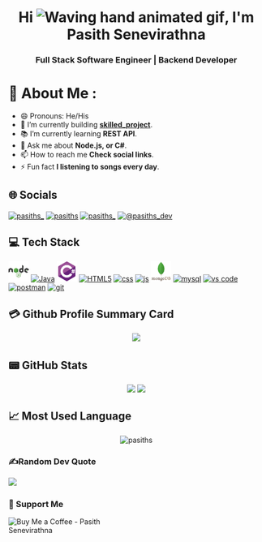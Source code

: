 <body></body>
<h1 align="center"> Hi <img src="https://raw.githubusercontent.com/nixin72/nixin72/master/wave.gif" alt="Waving hand animated gif" height="40" width="40" />, I'm Pasith Senevirathna</h1>
<h3 align="center">Full Stack Software Engineer | Backend Developer</h3>


# 💫 About Me :
  - 😄 Pronouns: He/His
  - 🔭 I’m currently building **[skilled_project](https://github.com/pasiths/skilled_project.git)**.
  - 📚 I’m currently learning **REST API**.
  - 💬 Ask me about **Node.js, or C#**.
  - 📫 How to reach me **Check social links**.
  - ⚡ Fun fact **I listening to songs every day**.

## 🌐 Socials
<p align="left">
<a href="https://twitter.com/pasiths_" target="blank"><img align="center" src="https://raw.githubusercontent.com/rahuldkjain/github-profile-readme-generator/master/src/images/icons/Social/twitter.svg" alt="pasiths_" height="30" width="40" /></a>
<a href="https://linkedin.com/in/pasiths" target="blank"><img align="center" src="https://raw.githubusercontent.com/rahuldkjain/github-profile-readme-generator/master/src/images/icons/Social/linked-in-alt.svg" alt="pasiths" height="30" width="40" /></a>
<a href="https://instagram.com/pasiths_" target="blank"><img align="center" src="https://raw.githubusercontent.com/rahuldkjain/github-profile-readme-generator/master/src/images/icons/Social/instagram.svg" alt="pasiths_" height="30" width="40" /></a>
<a href="https://www.youtube.com/c/@pasiths_dev" target="blank"><img align="center" src="https://raw.githubusercontent.com/rahuldkjain/github-profile-readme-generator/master/src/images/icons/Social/youtube.svg" alt="@pasiths_dev" height="30" width="40" /></a>
</p>

## 💻 Tech Stack
<p>
   <a href="https://nodejs.org/en" target="_blank"><img src="https://raw.githubusercontent.com/devicons/devicon/master/icons/nodejs/nodejs-original-wordmark.svg" alt="nodejs" width="40" height="40" /></a> 
   <a href="https://www.java.com/en/" target="_blank"><img src="https://cdn4.iconfinder.com/data/icons/logos-and-brands/512/181_Java_logo_logos-512.png" alt="Java" width="40" height="40" /></a> 
   <a href="https://www.w3schools.com/cs/index.php" target="_blank"><img src="https://raw.githubusercontent.com/devicons/devicon/master/icons/csharp/csharp-original.svg" alt="C#" width="40" height="40" /></a> 
   <a href="https://www.w3schools.com/html/" target="_blank"><img src="https://cdn1.iconfinder.com/data/icons/logotypes/32/badge-html-5-512.png" alt="HTML5" width="40" height="40" /></a> 
   <a href="https://www.w3schools.com/css/" target="_blank"><img src="https://cdn1.iconfinder.com/data/icons/logotypes/32/badge-css-3-512.png" alt="css" width="40" height="40" /></a> 
   <a href="https://www.w3schools.com/js/" target="_blank"><img src="https://cdn4.iconfinder.com/data/icons/logos-and-brands/512/187_Js_logo_logos-512.png" alt="js" width="40" height="40" /></a>
   <!--<a href="https://getbootstrap.com" target="_blank" rel="noreferrer"><img src="https://raw.githubusercontent.com/devicons/devicon/master/icons/bootstrap/bootstrap-plain-wordmark.svg" alt="bootstrap" width="40" height="40"/></a>-->
   <a href="https://www.mongodb.com" target="_blank"><img src="https://raw.githubusercontent.com/devicons/devicon/master/icons/mongodb/mongodb-original-wordmark.svg" alt="mongodb" width="40" height="40" /></a> 
   <a href="https://www.mysql.com" target="_blank"><img src="https://cdn4.iconfinder.com/data/icons/logos-3/181/MySQL-512.png" alt="mysql" width="40" height="40" /></a> 
   <a href="https://code.visualstudio.com" target="_blank"><img src="https://code.visualstudio.com/assets/images/code-stable.png" alt="vs code" width="40" height="40" /></a> 
   <a href="https://www.postman.com" target="_blank"><img src="https://www.vectorlogo.zone/logos/getpostman/getpostman-icon.svg" alt="postman" width="40" height="40" /></a> 
   <a href="https://git-scm.com" target="_blank"><img src="https://www.vectorlogo.zone/logos/git-scm/git-scm-icon.svg" alt="git" width="40" height="40" /></a> 
</p>



## 💳 Github Profile Summary Card
<p align="center">
  <img src="http://github-profile-summary-cards.vercel.app/api/cards/profile-details?username=pasiths&theme=tokyonight"/>
</p>

## 📟 GitHub Stats
<p align="center">
	<img width="48%" src="https://github-readme-stats.vercel.app/api?username=pasiths&theme=tokyonight&show_icons=true&hide_border=true&count_private=true" />
	<img width="48%" src="https://github-readme-streak-stats.herokuapp.com/?user=pasiths&theme=tokyonight&hide_border=true" />
</p>

## 📈 Most Used Language
<p align="center">
  <img width="38%" src="https://github-readme-stats.vercel.app/api/top-langs/?username=pasiths&theme=tokyonight&show_icons=true&hide_border=true&layout=compact" alt="pasiths" />
</p>

### ✍️Random Dev Quote
![](https://quotes-github-readme.vercel.app/api?type=horizontal&theme=vue)

### 💖 Support Me
<p><a href="https://www.buymeacoffee.com/pasiths"><img align="left" src="https://cdn.buymeacoffee.com/buttons/v2/default-yellow.png" height="50" width="210" alt="Buy Me a Coffee - Pasith Senevirathna" /></a></p>
